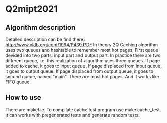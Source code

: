 # Q2mipt2021

## Algorithm description
Detailed description can be find there: http://www.vldb.org/conf/1994/P439.PDF
In theory 2Q Caching algorithm uses two queues and hashtable to remember most hot pages. First queue devided into two parts: input part and output part. In practice there are two different queue, i.e. this realization of algorithm uses three queues. If page added to cache, it goes to input queue. If page displaced from input queue, it goes to output queue. If page displaced from output queue, it goes to second queue, named "main". There are most hot pages. And it works like FIFO queue.
## How to use
There are makefile. To compilate cache test program use make cache_test. It can works with pregenerated tests and generate random tests.
